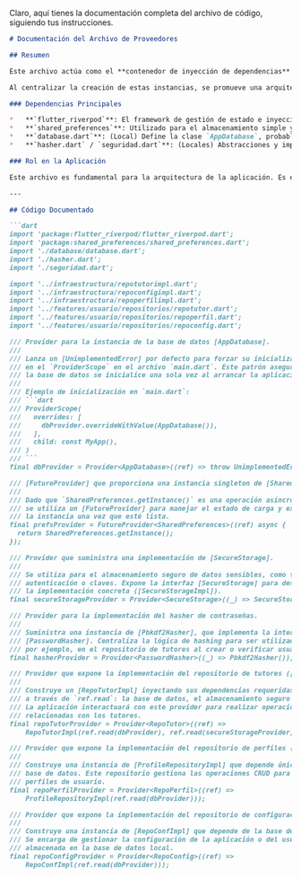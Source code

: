 Claro, aquí tienes la documentación completa del archivo de código, siguiendo tus instrucciones.

```markdown
# Documentación del Archivo de Proveedores

## Resumen

Este archivo actúa como el **contenedor de inyección de dependencias** para la aplicación, utilizando el paquete `flutter_riverpod`. Su propósito principal es definir y configurar todos los proveedores globales que suministran servicios esenciales y repositorios de datos al resto de la aplicación.

Al centralizar la creación de estas instancias, se promueve una arquitectura limpia y desacoplada. Los widgets o servicios que necesiten acceder a la base de datos, a las preferencias del usuario o a cualquier repositorio, pueden simplemente "leer" el proveedor correspondiente sin necesidad de conocer los detalles de su implementación o construcción.

### Dependencias Principales

*   **`flutter_riverpod`**: El framework de gestión de estado e inyección de dependencias utilizado para crear y exponer los `Provider`.
*   **`shared_preferences`**: Utilizado para el almacenamiento simple y no sensible de datos clave-valor.
*   **`database.dart`**: (Local) Define la clase `AppDatabase`, probablemente una implementación de la base de datos con Drift (anteriormente Moor) o Floor.
*   **`hasher.dart` / `seguridad.dart`**: (Locales) Abstracciones y implementaciones para la lógica de seguridad, como el hash de contraseñas y el almacenamiento seguro.

### Rol en la Aplicación

Este archivo es fundamental para la arquitectura de la aplicación. Es el punto de partida donde se ensamblan las capas de infraestructura (implementaciones de repositorios, base de datos) y se exponen a las capas superiores (lógica de negocio, UI) a través de interfaces (abstracciones de repositorios).

---

## Código Documentado

```dart
import 'package:flutter_riverpod/flutter_riverpod.dart';
import 'package:shared_preferences/shared_preferences.dart';
import './database/database.dart';
import './hasher.dart';
import './seguridad.dart';

import '../infraestructura/repotutorimpl.dart';
import '../infraestructura/repoconfigimpl.dart';
import '../infraestructura/repoperfilimpl.dart';
import '../features/usuario/repositorios/repotutor.dart';
import '../features/usuario/repositorios/repoperfil.dart';
import '../features/usuario/repositorios/repoconfig.dart';

/// Provider para la instancia de la base de datos [AppDatabase].
///
/// Lanza un [UnimplementedError] por defecto para forzar su inicialización
/// en el `ProviderScope` en el archivo `main.dart`. Este patrón asegura que
/// la base de datos se inicialice una sola vez al arrancar la aplicación.
///
/// Ejemplo de inicialización en `main.dart`:
/// ```dart
/// ProviderScope(
///   overrides: [
///     dbProvider.overrideWithValue(AppDatabase()),
///   ],
///   child: const MyApp(),
/// )
/// ```
final dbProvider = Provider<AppDatabase>((ref) => throw UnimplementedError('Init in main'));

/// [FutureProvider] que proporciona una instancia singleton de [SharedPreferences].
///
/// Dado que `SharedPreferences.getInstance()` es una operación asíncrona,
/// se utiliza un [FutureProvider] para manejar el estado de carga y exponer
/// la instancia una vez que esté lista.
final prefsProvider = FutureProvider<SharedPreferences>((ref) async {
  return SharedPreferences.getInstance();
});

/// Provider que suministra una implementación de [SecureStorage].
///
/// Se utiliza para el almacenamiento seguro de datos sensibles, como tokens de
/// autenticación o claves. Expone la interfaz [SecureStorage] para desacoplar
/// la implementación concreta ([SecureStorageImpl]).
final secureStorageProvider = Provider<SecureStorage>((_) => SecureStorageImpl());

/// Provider para la implementación del hasher de contraseñas.
///
/// Suministra una instancia de [Pbkdf2Hasher], que implementa la interfaz
/// [PasswordHasher]. Centraliza la lógica de hashing para ser utilizada,
/// por ejemplo, en el repositorio de tutores al crear o verificar usuarios.
final hasherProvider = Provider<PasswordHasher>((_) => Pbkdf2Hasher());

/// Provider que expone la implementación del repositorio de tutores ([RepoTutor]).
///
/// Construye un [RepoTutorImpl] inyectando sus dependencias requeridas
/// a través de `ref.read`: la base de datos, el almacenamiento seguro y el hasher.
/// La aplicación interactuará con este provider para realizar operaciones
/// relacionadas con los tutores.
final repoTutorProvider = Provider<RepoTutor>((ref) =>
    RepoTutorImpl(ref.read(dbProvider), ref.read(secureStorageProvider), ref.read(hasherProvider)));

/// Provider que expone la implementación del repositorio de perfiles ([RepoPerfil]).
///
/// Construye una instancia de [ProfileRepositoryImpl] que depende únicamente de la
/// base de datos. Este repositorio gestiona las operaciones CRUD para los
/// perfiles de usuario.
final repoPerfilProvider = Provider<RepoPerfil>((ref) =>
    ProfileRepositoryImpl(ref.read(dbProvider)));

/// Provider que expone la implementación del repositorio de configuración ([RepoConfig]).
///
/// Construye una instancia de [RepoConfImpl] que depende de la base de datos.
/// Se encarga de gestionar la configuración de la aplicación o del usuario
/// almacenada en la base de datos local.
final repoConfigProvider = Provider<RepoConfig>((ref) =>
    RepoConfImpl(ref.read(dbProvider)));
```
```